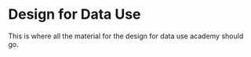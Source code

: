 # Design for Data Use

This is where all the material for the design for data use academy should go.